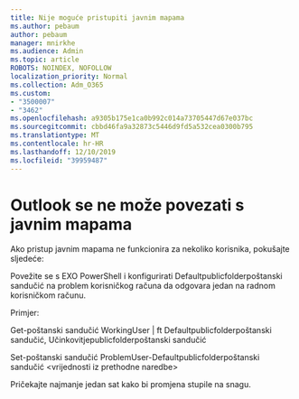 ```yaml
---
title: Nije moguće pristupiti javnim mapama
ms.author: pebaum
author: pebaum
manager: mnirkhe
ms.audience: Admin
ms.topic: article
ROBOTS: NOINDEX, NOFOLLOW
localization_priority: Normal
ms.collection: Adm_O365
ms.custom:
- "3500007"
- "3462"
ms.openlocfilehash: a9305b175e1ca0b992c014a73705447d67e037bc
ms.sourcegitcommit: cbbd46fa9a32873c5446d9fd5a532cea0300b795
ms.translationtype: MT
ms.contentlocale: hr-HR
ms.lasthandoff: 12/10/2019
ms.locfileid: "39959487"
---
```

# <a name="outlook-cannot-connect-to-public-folders"></a>Outlook se ne može povezati s javnim mapama

Ako pristup javnim mapama ne funkcionira za nekoliko korisnika, pokušajte sljedeće:

Povežite se s EXO PowerShell i konfigurirati Defaultpublicfolderpoštanski sandučić na problem korisničkog računa da odgovara jedan na radnom korisničkom računu.

Primjer:

Get-poštanski sandučić WorkingUser | ft Defaultpublicfolderpoštanski sandučić, Učinkovitjepublicfolderpoštanski sandučić

Set-poštanski sandučić ProblemUser-Defaultpublicfolderpoštanski sandučić \<vrijednosti iz prethodne naredbe>

Pričekajte najmanje jedan sat kako bi promjena stupile na snagu.